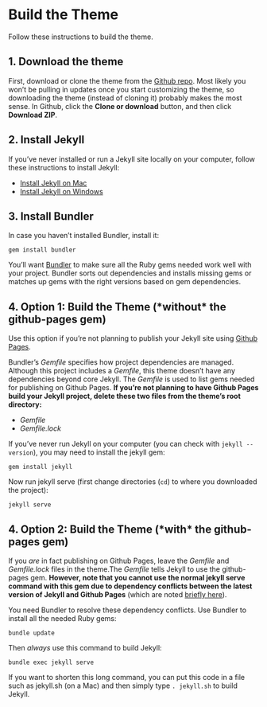 <h1 id="title1">Build the Theme</h1>

Follow these instructions to build the theme.

<h2 id="title2">1. Download the theme</h2>

First, download or clone the theme from the [Github repo](https://github.com/tomjoht/documentation-theme-jekyll). Most likely you won’t be pulling in updates once you start customizing the theme, so downloading the theme (instead of cloning it) probably makes the most sense. In Github, click the **Clone or download** button, and then click **Download ZIP**.

<h2 id="title3"> 2. Install Jekyll</h2>

If you’ve never installed or run a Jekyll site locally on your computer, follow these instructions to install Jekyll:

- [Install Jekyll on Mac](https://idratherbewriting.com/documentation-theme-jekyll/mydoc_install_jekyll_on_mac.html)
- [Install Jekyll on Windows](https://idratherbewriting.com/documentation-theme-jekyll/mydoc_install_jekyll_on_windows.html)

<h2 id="title4"> 3. Install Bundler</h2>

In case you haven’t installed Bundler, install it:

```
gem install bundler
```

You’ll want [Bundler](http://bundler.io/) to make sure all the Ruby gems needed work well with your project. Bundler sorts out dependencies and installs missing gems or matches up gems with the right versions based on gem dependencies.

<h2 id="title5">4. Option 1: Build the Theme (*without* the github-pages gem)</h2>

Use this option if you’re not planning to publish your Jekyll site using [Github Pages](https://pages.github.com/).

Bundler’s *Gemfile* specifies how project dependencies are managed. Although this project includes a *Gemfile*, this theme doesn’t have any dependencies beyond core Jekyll. The *Gemfile* is used to list gems needed for publishing on Github Pages. **If you’re not planning to have Github Pages build your Jekyll project, delete these two files from the theme’s root directory:**

- *Gemfile*
- *Gemfile.lock*

If you’ve never run Jekyll on your computer (you can check with `jekyll --version`), you may need to install the jekyll gem:

```
gem install jekyll
```

Now run jekyll serve (first change directories (`cd`) to where you downloaded the project):

```
jekyll serve
```

<h2 id="title6">4. Option 2: Build the Theme (*with* the github-pages gem)</h2>

If you *are* in fact publishing on Github Pages, leave the *Gemfile* and *Gemfile.lock* files in the theme.The *Gemfile* tells Jekyll to use the github-pages gem. **However, note that you cannot use the normal jekyll serve command with this gem due to dependency conflicts between the latest version of Jekyll and Github Pages** (which are noted [briefly here](https://help.github.com/articles/setting-up-your-github-pages-site-locally-with-jekyll/)).

You need Bundler to resolve these dependency conflicts. Use Bundler to install all the needed Ruby gems:

```
bundle update
```

Then *always* use this command to build Jekyll:

```
bundle exec jekyll serve
```

If you want to shorten this long command, you can put this code in a file such as jekyll.sh (on a Mac) and then simply type `. jekyll.sh` to build Jekyll.